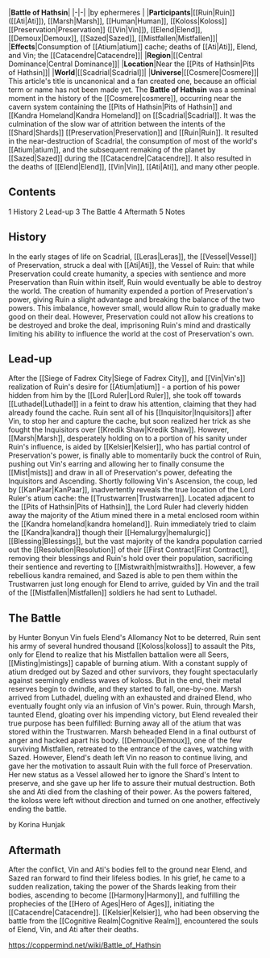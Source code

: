 |**Battle of Hathsin**|
|-|-|
|by  ephermeres |
|**Participants**|[[Ruin\|Ruin]] ([[Ati\|Ati]]), [[Marsh\|Marsh]], [[Human\|Human]], [[Koloss\|Koloss]] [[Preservation\|Preservation]] ([[Vin\|Vin]]), [[Elend\|Elend]], [[Demoux\|Demoux]], [[Sazed\|Sazed]], [[Mistfallen\|Mistfallen]]|
|**Effects**|Consumption of [[Atium\|atium]] cache; deaths of [[Ati\|Ati]], Elend, and Vin; the [[Catacendre\|Catacendre]]|
|**Region**|[[Central Dominance\|Central Dominance]]|
|**Location**|Near the [[Pits of Hathsin\|Pits of Hathsin]]|
|**World**|[[Scadrial\|Scadrial]]|
|**Universe**|[[Cosmere\|Cosmere]]|
This article's title is uncanonical and a fan created one, because an official term or name has not been made yet.
The **Battle of Hathsin** was a seminal moment in the history of the [[Cosmere\|cosmere]], occurring near the cavern system containing the [[Pits of Hathsin\|Pits of Hathsin]] and [[Kandra Homeland\|Kandra Homeland]] on [[Scadrial\|Scadrial]]. It was the culmination of the slow war of attrition between the intents of the [[Shard\|Shards]] [[Preservation\|Preservation]] and [[Ruin\|Ruin]]. It resulted in the near-destruction of Scadrial, the consumption of most of the world's [[Atium\|atium]], and the subsequent remaking of the planet by [[Sazed\|Sazed]] during the [[Catacendre\|Catacendre]]. It also resulted in the deaths of [[Elend\|Elend]], [[Vin\|Vin]], [[Ati\|Ati]], and many other people.

## Contents

1 History
2 Lead-up
3 The Battle
4 Aftermath
5 Notes


## History
In the early stages of life on Scadrial, [[Leras\|Leras]], the [[Vessel\|Vessel]] of Preservation, struck a deal with [[Ati\|Ati]], the Vessel of Ruin: that while Preservation could create humanity, a species with sentience and more Preservation than Ruin within itself, Ruin would eventually be able to destroy the world. The creation of humanity expended a portion of Preservation's power, giving Ruin a slight advantage and breaking the balance of the two powers. This imbalance, however small, would allow Ruin to gradually make good on their deal. However, Preservation could not allow his creations to be destroyed and broke the deal, imprisoning Ruin's mind and drastically limiting his ability to influence the world at the cost of Preservation's own.

## Lead-up
After the [[Siege of Fadrex City\|Siege of Fadrex City]], and [[Vin\|Vin's]] realization of Ruin's desire for [[Atium\|atium]] - a portion of his power hidden from him by the [[Lord Ruler\|Lord Ruler]], she took off towards [[Luthadel\|Luthadel]] in a feint to draw his attention, claiming that they had already found the cache. Ruin sent all of his [[Inquisitor\|Inquisitors]] after Vin, to stop her and capture the cache, but soon realized her trick as she fought the Inquisitors over [[Kredik Shaw\|Kredik Shaw]]. However, [[Marsh\|Marsh]], desperately holding on to a portion of his sanity under Ruin's influence, is aided by [[Kelsier\|Kelsier]], who has partial control of Preservation's power, is finally able to momentarily buck the control of Ruin, pushing out Vin's earring and allowing her to finally consume the [[Mist\|mists]] and draw in all of Preservation's power, defeating the Inquisitors and Ascending.
Shortly following Vin's Ascension, the coup, led by [[KanPaar\|KanPaar]], inadvertently reveals the true location of the Lord Ruler's atium cache: the [[Trustwarren\|Trustwarren]]. Located adjacent to the [[Pits of Hathsin\|Pits of Hathsin]], the Lord Ruler had cleverly hidden away the majority of the Atium mined there in a metal enclosed room within the [[Kandra homeland\|kandra homeland]]. Ruin immediately tried to claim the [[Kandra\|kandra]] though their [[Hemalurgy\|hemalurgic]] [[Blessing\|Blessings]], but the vast majority of the kandra population carried out the [[Resolution\|Resolution]] of their [[First Contract\|First Contract]], removing their blessings and Ruin's hold over their population, sacrificing their sentience and reverting to [[Mistwraith\|mistwraiths]]. However, a few rebellious kandra remained, and Sazed is able to pen them within the Trustwarren just long enough for Elend to arrive, guided by Vin and the trail of the [[Mistfallen\|Mistfallen]] soldiers he had sent to Luthadel.

## The Battle
 by  Hunter Bonyun  Vin fuels Elend's Allomancy
Not to be deterred, Ruin sent his army of several hundred thousand [[Koloss\|koloss]] to assault the Pits, only for Elend to realize that his Mistfallen battalion were all Seers, [[Misting\|mistings]] capable of burning atium. With a constant supply of atium dredged out by Sazed and other survivors, they fought spectacularly against seemingly endless waves of koloss. But in the end, their metal reserves begin to dwindle, and they started to fall, one-by-one. Marsh arrived from Luthadel, dueling with an exhausted and drained Elend, who eventually fought only via an infusion of Vin's power. Ruin, through Marsh, taunted Elend, gloating over his impending victory, but Elend revealed their true purpose has been fulfilled: Burning away all of the atium that was stored within the Trustwarren. Marsh beheaded Elend in a final outburst of anger and hacked apart his body. [[Demoux\|Demoux]], one of the few surviving Mistfallen, retreated to the entrance of the caves, watching with Sazed.
However, Elend's death left Vin no reason to continue living, and gave her the motivation to assault Ruin with the full force of Preservation. Her new status as a Vessel allowed her to ignore the Shard's Intent to preserve, and she gave up her life to assure their mutual destruction. Both she and Ati died from the clashing of their power. As the powers faltered, the koloss were left without direction and turned on one another, effectively ending the battle.

 by  Korina Hunjak 
## Aftermath
After the conflict, Vin and Ati's bodies fell to the ground near Elend, and Sazed ran forward to find their lifeless bodies. In his grief, he came to a sudden realization, taking the power of the Shards leaking from their bodies, ascending to become [[Harmony\|Harmony]], and fulfilling the prophecies of the [[Hero of Ages\|Hero of Ages]], initiating the [[Catacendre\|Catacendre]].
[[Kelsier\|Kelsier]], who had been observing the battle from the [[Cognitive Realm\|Cognitive Realm]], encountered the souls of Elend, Vin, and Ati after their deaths.



https://coppermind.net/wiki/Battle_of_Hathsin